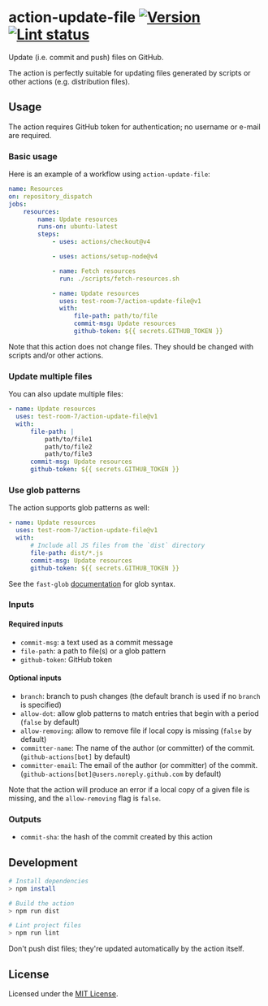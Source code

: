# action-update-file [![Version][version-badge]][version-url] [![Lint status][workflow-badge]][workflow-url]

Update (i.e. commit and push) files on GitHub.

The action is perfectly suitable for updating files generated by scripts or other actions (e.g. distribution files).

## Usage

The action requires GitHub token for authentication; no username or e-mail are required.

### Basic usage

Here is an example of a workflow using `action-update-file`:

```yml
name: Resources
on: repository_dispatch
jobs:
    resources:
        name: Update resources
        runs-on: ubuntu-latest
        steps:
            - uses: actions/checkout@v4

            - uses: actions/setup-node@v4

            - name: Fetch resources
              run: ./scripts/fetch-resources.sh

            - name: Update resources
              uses: test-room-7/action-update-file@v1
              with:
                  file-path: path/to/file
                  commit-msg: Update resources
                  github-token: ${{ secrets.GITHUB_TOKEN }}
```

Note that this action does not change files. They should be changed with scripts and/or other actions.

### Update multiple files

You can also update multiple files:

```yml
- name: Update resources
  uses: test-room-7/action-update-file@v1
  with:
      file-path: |
          path/to/file1
          path/to/file2
          path/to/file3
      commit-msg: Update resources
      github-token: ${{ secrets.GITHUB_TOKEN }}
```

### Use glob patterns

The action supports glob patterns as well:

```yml
- name: Update resources
  uses: test-room-7/action-update-file@v1
  with:
      # Include all JS files from the `dist` directory
      file-path: dist/*.js
      commit-msg: Update resources
      github-token: ${{ secrets.GITHUB_TOKEN }}
```

See the `fast-glob` [documentation][glob-docs] for glob syntax.

### Inputs

#### Required inputs

-   `commit-msg`: a text used as a commit message
-   `file-path`: a path to file(s) or a glob pattern
-   `github-token`: GitHub token

#### Optional inputs

-   `branch`: branch to push changes (the default branch is used if no `branch` is specified)
-   `allow-dot`: allow glob patterns to match entries that begin with a period (`false` by default)
-   `allow-removing`: allow to remove file if local copy is missing
    (`false` by default)
-   `committer-name`: The name of the author (or committer) of the commit. (`github-actions[bot]` by default)
-   `committer-email`: The email of the author (or committer) of the commit. (`github-actions[bot]@users.noreply.github.com` by default)

Note that the action will produce an error if a local copy of a given file is missing, and the `allow-removing` flag is `false`.

### Outputs

-   `commit-sha`: the hash of the commit created by this action

## Development

```sh
# Install dependencies
> npm install

# Build the action
> npm run dist

# Lint project files
> npm run lint
```

Don't push dist files; they're updated automatically by the action itself.

## License

Licensed under the [MIT License](./LICENSE.md).

[glob-docs]: https://github.com/mrmlnc/fast-glob#pattern-syntax
[version-badge]: https://img.shields.io/github/v/release/test-room-7/action-update-file
[version-url]: https://github.com/marketplace/actions/update-files-on-github
[workflow-badge]: https://img.shields.io/github/workflow/status/test-room-7/action-update-file/Lint?label=lint
[workflow-url]: https://github.com/test-room-7/action-update-file/actions

